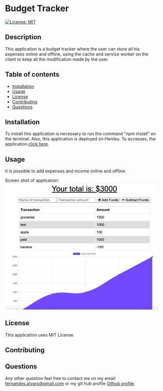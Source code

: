 # Budget Tracker

  [![License: MIT](https://img.shields.io/badge/License-MIT-yellow.svg)](https://github.com/AlvaroFernandes/budgetTrackers/blob/master/LICENSE)

  ## Description
  
  This application is a budget tracker where the user can store all his expenses online and offline, using the cache and service worker on the client to keep all the modification made by the user.

  ## Table of contents
  
  * [Installation](#installation)
  * [Usage](#usage)
  * [License](#license)
  * [Contributing](#contributing)
  * [Questions](#questions)
  

  ## Installation
  
 To install this application is necessary to run the command "npm install" on the terminal. Also, this application is deployed on Heroku. To accesses, the application [click here](https://salty-plains-90121.herokuapp.com/). 

  ## Usage

It is possible to add expenses and income online and offline.

Screen shot of application:
![photo](./public/assets/screenShots/budgetTracker.png)


  ## License

  This application uses MIT License

  ## Contributing



  ## Questions

  Any other question feel free to contact me on my email fernandes.alvaro@gmail.com or my git hub profile [Github profile](https://github.com/AlvaroFernandes).


